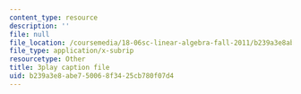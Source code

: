 ```yaml
---
content_type: resource
description: ''
file: null
file_location: /coursemedia/18-06sc-linear-algebra-fall-2011/b239a3e8abe750068f3425cb780f07d4_HEQuN0QELSQ.vtt
file_type: application/x-subrip
resourcetype: Other
title: 3play caption file
uid: b239a3e8-abe7-5006-8f34-25cb780f07d4
---
```

